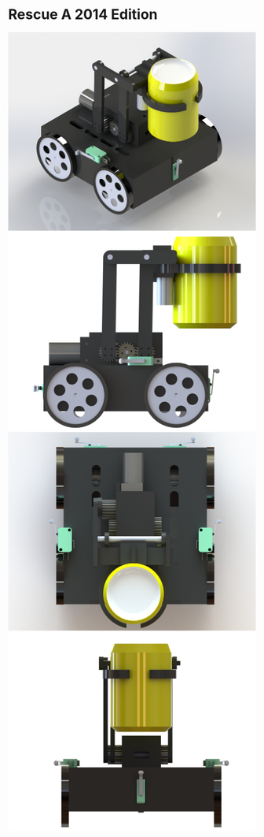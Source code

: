# Rescue A 2014 Edition
![Image of Rescue A](imgs/ISO.jpg)
![Image of Rescue A](imgs/Left.jpg)
![Image of Rescue A](imgs/Top.jpg)
![Image of Rescue A](imgs/Front.jpg)